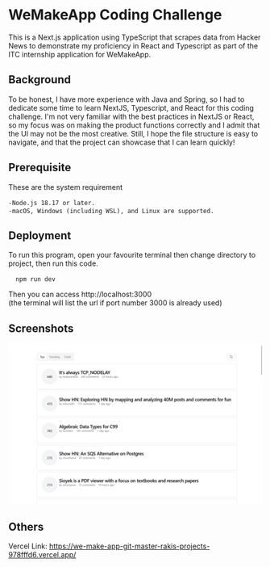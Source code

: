 
# WeMakeApp Coding Challenge

This is a Next.js application using TypeScript that scrapes data from Hacker News to demonstrate my proficiency in React and Typescript as part of the ITC internship application for WeMakeApp.

## Background

To be honest, I have more experience with Java and Spring, so I had to dedicate some time to learn NextJS, Typescript, and React for this coding challenge. I'm not very familiar with the best practices in NextJS or React, so my focus was on making the product functions correctly and I admit that the UI may not be the most creative. Still, I hope the file structure is easy to navigate, and that the project can showcase that I can learn quickly!

## Prerequisite

These are the system requirement

```
-Node.js 18.17 or later.
-macOS, Windows (including WSL), and Linux are supported.
```
## Deployment

To run this program, open your favourite terminal then 
change directory to project, then run this code.
```
  npm run dev
```
Then you can access http://localhost:3000  
(the terminal will list the url if port number 3000 is already used)

## Screenshots

![App Screenshot](/screenshot/website.png)

## Others

Vercel Link: https://we-make-app-git-master-rakis-projects-978fffd6.vercel.app/

